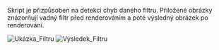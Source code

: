Skript je přizpůsoben na detekci chyb daného filtru. Přiložené obrázky znázorňují vadný filtr před renderováním a poté výsledný obrázek po renderování.


![Ukázka_Filtru](https://github.com/Wondeeer/KontrolaFiltru/assets/126611920/4905ddc3-f30d-4f46-8d21-8dcefbe40028)
![Výsledek_Filtru](https://github.com/Wondeeer/KontrolaFiltru/assets/126611920/bccd7a25-1c97-436c-b840-ed7458825248)
